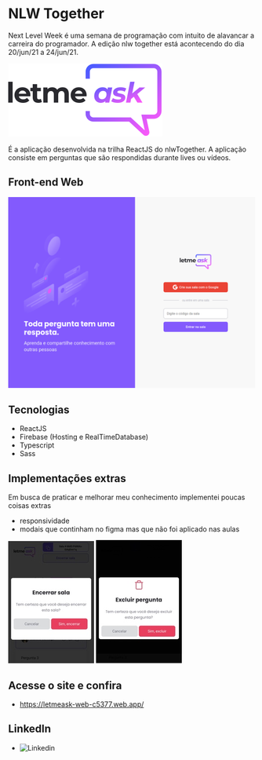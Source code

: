# NLW Together
Next Level Week é uma semana de programação com intuito de alavancar a carreira do programador. A edição nlw together está acontecendo do dia 20/jun/21 a 24/jun/21.

![logo](https://github.com/isabellasantiago/nlwTogether/blob/main/letmeask/src/assets/images/logo.svg)

É a aplicação desenvolvida na trilha ReactJS do nlwTogether. A aplicação consiste em perguntas que são respondidas durante lives ou vídeos.

## Front-end Web
![home](https://github.com/isabellasantiago/nlwTogether/blob/main/letmeask/src/assets/images/cover.png)

## Tecnologias
 - ReactJS
 - Firebase (Hosting e RealTimeDatabase)
 - Typescript
 - Sass

## Implementações extras
Em busca de praticar e melhorar meu conhecimento implementei poucas coisas extras
 - responsividade  
 - modais que continham no figma mas que não foi aplicado nas aulas

![modalEndRoom](https://github.com/isabellasantiago/nlwTogether/blob/main/letmeask/src/assets/images/modalMobileEncerrarSala.jpeg)
![modalDeleteQuestion](https://github.com/isabellasantiago/nlwTogether/blob/main/letmeask/src/assets/images/modalMobileExcluirPergunta.jpeg)


## Acesse o site e confira
  - https://letmeask-web-c5377.web.app/
  
## LinkedIn
  - ![Linkedin](https://www.linkedin.com/in/isabella-santiago-b816b6158/)
